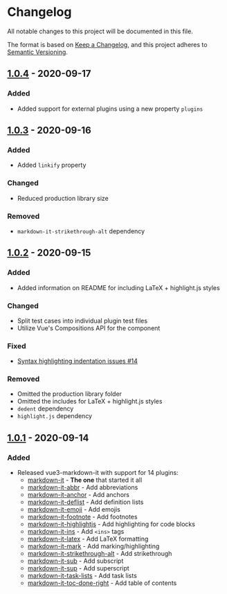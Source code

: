 # Changelog
All notable changes to this project will be documented in this file.

The format is based on [Keep a Changelog](https://keepachangelog.com/en/1.0.0/),
and this project adheres to [Semantic Versioning](https://semver.org/spec/v2.0.0.html).

## [1.0.4] - 2020-09-17
### Added
- Added support for external plugins using a new property `plugins`

## [1.0.3] - 2020-09-16
### Added
- Added `linkify` property

### Changed
- Reduced production library size

### Removed
- `markdown-it-strikethrough-alt` dependency

## [1.0.2] - 2020-09-15
### Added
- Added information on README for including LaTeX + highlight.js styles

### Changed
- Split test cases into individual plugin test files
- Utilize Vue's Compositions API for the component

### Fixed
- [Syntax highlighting indentation issues #14](https://github.com/JanGuillermo/vue3-markdown-it/issues/14)

### Removed
- Omitted the production library folder
- Omitted the includes for LaTeX + highlight.js styles
- `dedent` dependency
- `highlight.js` dependency

## [1.0.1] - 2020-09-14
### Added
- Released vue3-markdown-it with support for 14 plugins:
  - [markdown-it](https://github.com/markdown-it/markdown-it) - __The one__ that started it all
  - [markdown-it-abbr](https://github.com/markdown-it/markdown-it-abbr) - Add abbreviations
  - [markdown-it-anchor](https://github.com/valeriangalliat/markdown-it-anchor) - Add anchors
  - [markdown-it-deflist](https://github.com/markdown-it/markdown-it-deflist) - Add definition lists
  - [markdown-it-emoji](https://github.com/markdown-it/markdown-it-emoji) - Add emojis
  - [markdown-it-footnote](https://github.com/markdown-it/markdown-it-footnote) - Add footnotes
  - [markdown-it-highlightjs](https://github.com/valeriangalliat/markdown-it-highlightjs) - Add highlighting for code blocks
  - [markdown-it-ins](https://github.com/markdown-it/markdown-it-ins) - Add `<ins>` tags
  - [markdown-it-latex](https://github.com/tylingsoft/markdown-it-latex) - Add LaTeX formatting
  - [markdown-it-mark](https://github.com/markdown-it/markdown-it-mark) - Add marking/highlighting
  - [markdown-it-strikethrough-alt](https://github.com/jay-hodgson/markdown-it-strikethrough-alt) - Add strikethrough
  - [markdown-it-sub](https://github.com/markdown-it/markdown-it-sub) - Add subscript
  - [markdown-it-sup](https://github.com/markdown-it/markdown-it-sup) - Add superscript
  - [markdown-it-task-lists](https://github.com/revin/markdown-it-task-lists) - Add task lists
  - [markdown-it-toc-done-right](https://github.com/nagaozen/markdown-it-toc-done-right) - Add table of contents

[1.0.4]: https://github.com/JanGuillermo/vue3-markdown-it/compare/v1.0.3...v1.0.4
[1.0.3]: https://github.com/JanGuillermo/vue3-markdown-it/compare/v1.0.2...v1.0.3
[1.0.2]: https://github.com/JanGuillermo/vue3-markdown-it/compare/v1.0.1...v1.0.2
[1.0.1]: https://github.com/JanGuillermo/vue3-markdown-it/releases/tag/v1.0.1
